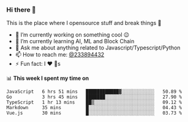 ### Hi there 👋

<!--
**a233894432/a233894432** is a ✨ _special_ ✨ repository because its `README.md` (this file) appears on your GitHub profile.

Here are some ideas to get you started:

- 🔭 I’m currently working on ...
- 🌱 I’m currently learning ...
- 👯 I’m looking to collaborate on ...
- 🤔 I’m looking for help with ...
- 💬 Ask me about ...
- 📫 How to reach me: ...
- 😄 Pronouns: ...
- ⚡ Fun fact: ...
-->
 
 
This is the place where I opensource stuff and break things :rofl:

- 🔭 I’m currently working on something cool :wink:
- 🌱 I’m currently learning AI, ML and Block Chain
- 💬 Ask me about anything related to Javascript/Typescript/Python
- 📫 How to reach me: [@233894432](https://twitter.com/233894432)
- ⚡ Fun fact: I :heart: :dog:s

📊 **This week I spent my time on**
<!--START_SECTION:waka-->
```text
JavaScript   6 hrs 51 mins   ████████████▓░░░░░░░░░░░░   50.89 % 
Go           3 hrs 45 mins   ███████░░░░░░░░░░░░░░░░░░   27.90 % 
TypeScript   1 hr 13 mins    ██▒░░░░░░░░░░░░░░░░░░░░░░   09.12 % 
Markdown     35 mins         █░░░░░░░░░░░░░░░░░░░░░░░░   04.43 % 
Vue.js       30 mins         █░░░░░░░░░░░░░░░░░░░░░░░░   03.73 % 
```
<!--END_SECTION:waka-->
